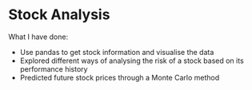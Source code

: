 # Stock Analysis

What I have done:

- Use pandas to get stock information and visualise the data
- Explored different ways of analysing the risk of a stock based on its performance history
- Predicted future stock prices through a Monte Carlo method

